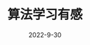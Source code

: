 ---
title: 算法学习有感
date: 2022-9-30
tags:
 - 算法
 - 学习笔记
 - 个人感悟
 - 学习方法
 - 入门级
categories: 
 - 算法
sidebar: auto
---